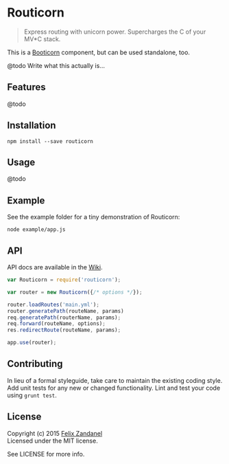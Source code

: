 # Routicorn

> Express routing with unicorn power. Supercharges the C of your MV*C stack.

This is a [Booticorn]() component, but can be used standalone, too.

@todo Write what this actually is...

## Features

@todo

## Installation

```
npm install --save routicorn
```

## Usage

@todo

## Example

See the example folder for a tiny demonstration of Routicorn:

```shell
node example/app.js
```

## API

API docs are available in the [Wiki]().

```javascript
var Routicorn = require('routicorn');

var router = new Routicorn({/* options */});

router.loadRoutes('main.yml');
router.generatePath(routeName, params)
req.generatePath(routerName, params);
req.forward(routeName, options);
res.redirectRoute(routeName, params);

app.use(router);
```

## Contributing

In lieu of a formal styleguide, take care to maintain the existing coding style. Add unit tests for any new or changed functionality. Lint and test your code using `grunt test`.

## License

Copyright (c) 2015 [Felix Zandanel](http://felix.zandanel.me)  
Licensed under the MIT license.

See LICENSE for more info.

